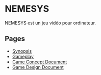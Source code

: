 # NEMESYS

NEMESYS est un jeu vidéo pour ordinateur.


## Pages
- [Synopsis](./Synopsis/index.md)
- [Gameplay](./Gameplay/index.md)
- [Game Concept Document](./GameConceptDocument/index.md)
- [Game Design Document](./GameDesignDocument/index.md)

